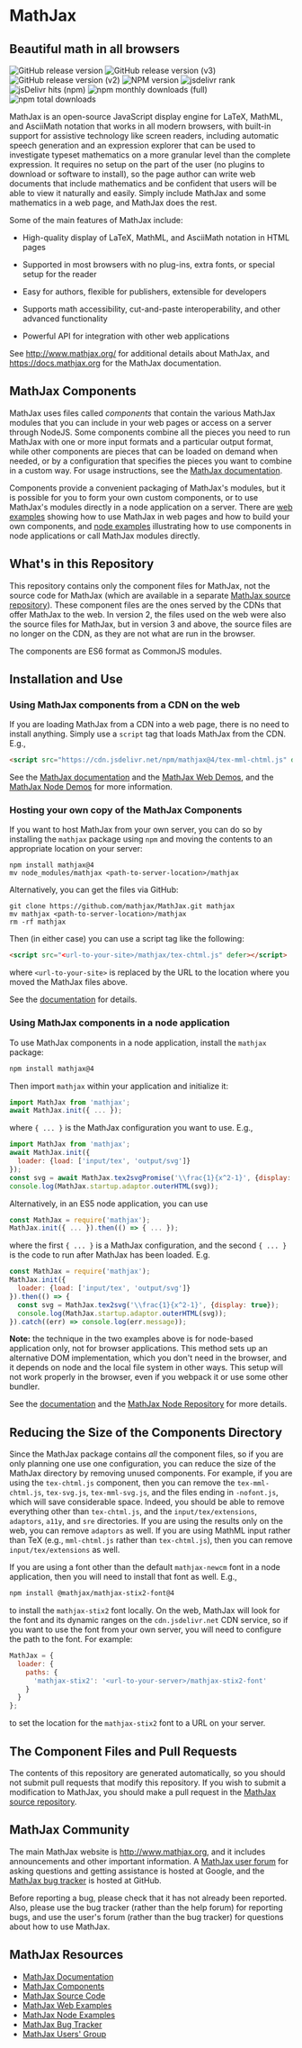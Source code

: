 # MathJax
## Beautiful math in all browsers

![GitHub release version](https://img.shields.io/github/v/release/mathjax/MathJax-src.svg?sort=semver)
![GitHub release version (v3)](https://img.shields.io/github/package-json/v/mathjax/MathJax/legacy-v3.svg?label=release-v3)
![GitHub release version (v2)](https://img.shields.io/github/package-json/v/mathjax/MathJax/legacy-v2.svg?label=release-v2)
![NPM version](https://img.shields.io/npm/v/mathjax.svg?style=flat)
![jsdelivr rank](https://flat.badgen.net/jsdelivr/rank/npm/mathjax?color=green)
![jsDelivr hits (npm)](https://img.shields.io/jsdelivr/npm/hm/mathjax)
![npm monthly downloads (full)](https://img.shields.io/npm/dm/mathjax?label=npm)
![npm total downloads](https://img.shields.io/npm/dt/mathjax.svg?style=flat&label=npm%20total)

MathJax is an open-source JavaScript display engine for LaTeX, MathML,
and AsciiMath notation that works in all modern browsers, with
built-in support for assistive technology like screen readers,
including automatic speech generation and an expression explorer that
can be used to investigate typeset mathematics on a more granular
level than the complete expression.  It requires no setup on the part
of the user (no plugins to download or software to install), so the
page author can write web documents that include mathematics and be
confident that users will be able to view it naturally and easily.
Simply include MathJax and some mathematics in a web page, and MathJax
does the rest.

Some of the main features of MathJax include:

- High-quality display of LaTeX, MathML, and AsciiMath notation in HTML pages

- Supported in most browsers with no plug-ins, extra fonts, or special
  setup for the reader

- Easy for authors, flexible for publishers, extensible for developers

- Supports math accessibility, cut-and-paste interoperability, and other
  advanced functionality

- Powerful API for integration with other web applications

See <http://www.mathjax.org/> for additional details about MathJax,
and <https://docs.mathjax.org> for the MathJax documentation.

## MathJax Components

MathJax uses files called *components* that contain the
various MathJax modules that you can include in your web pages or
access on a server through NodeJS.  Some components combine all the
pieces you need to run MathJax with one or more input formats and a
particular output format, while other components are pieces that can
be loaded on demand when needed, or by a configuration that specifies
the pieces you want to combine in a custom way.  For usage
instructions, see the [MathJax documentation](https://docs.mathjax.org).

Components provide a convenient packaging of MathJax's modules, but it
is possible for you to form your own custom components, or to use
MathJax's modules directly in a node application on a server.  There
are [web examples](https://github.com/mathjax/MathJax-demos-web)
showing how to use MathJax in web pages and how to build your own
components, and [node
examples](https://github.com/mathjax/MathJax-demos-node) illustrating
how to use components in node applications or call MathJax modules
directly.

## What's in this Repository

This repository contains only the component files for MathJax, not the
source code for MathJax (which are available in a separate [MathJax
source repository](https://github.com/mathjax/MathJax-src/)).  These
component files are the ones served by the CDNs that offer MathJax to
the web.  In version 2, the files used on the web were also the source
files for MathJax, but in version 3 and above, the source files are no
longer on the CDN, as they are not what are run in the browser.

The components are ES6 format as CommonJS modules.

## Installation and Use

### Using MathJax components from a CDN on the web

If you are loading MathJax from a CDN into a web page, there is no
need to install anything.  Simply use a `script` tag that loads
MathJax from the CDN.  E.g.,

``` html
<script src="https://cdn.jsdelivr.net/npm/mathjax@4/tex-mml-chtml.js" defer></script>
```

See the [MathJax
documentation](https://docs.mathjax.org/en/latest/index.html#browser-components)
and the [MathJax Web Demos](https://github.com/mathjax/MathJax-demos-web), and the [MathJax
Node Demos](https://github.com/mathjax/MathJax-demos-node) for more
information.

### Hosting your own copy of the MathJax Components

If you want to host MathJax from your own server, you can do so by
installing the `mathjax` package using `npm` and moving the contents
to an appropriate location on your server:

```
npm install mathjax@4
mv node_modules/mathjax <path-to-server-location>/mathjax
```

Alternatively, you can get the files via GitHub:

```
git clone https://github.com/mathjax/MathJax.git mathjax
mv mathjax <path-to-server-location>/mathjax
rm -rf mathjax
```

Then (in either case) you can use a script tag like the following:

``` html
<script src="<url-to-your-site>/mathjax/tex-chtml.js" defer></script>
```

where `<url-to-your-site>` is replaced by the URL to the location
where you moved the MathJax files above.

See the
[documentation](https://docs.mathjax.org/en/latest/web/hosting.html)
for details.

### Using MathJax components in a node application

To use MathJax components in a node application, install the `mathjax`
package:

``` bash
npm install mathjax@4
```

Then import `mathjax` within your application and initialize it:

``` js
import MathJax from 'mathjax';
await MathJax.init({ ... });
```

where `{ ... }` is the MathJax configuration you want to use.  E.g., 

``` js
import MathJax from 'mathjax';
await MathJax.init({
  loader: {load: ['input/tex', 'output/svg']}
});
const svg = await MathJax.tex2svgPromise('\\frac{1}{x^2-1}', {display: true});
console.log(MathJax.startup.adaptor.outerHTML(svg));
```


Alternatively, in an ES5 node application, you can use

```js
const MathJax = require('mathjax');
MathJax.init({ ... }).then(() => { ... });
```
    
where the first `{ ... }` is a MathJax configuration, and the second
`{ ... }` is the code to run after MathJax has been loaded.  E.g.

```js
const MathJax = require('mathjax');
MathJax.init({
  loader: {load: ['input/tex', 'output/svg']}
}).then(() => {
  const svg = MathJax.tex2svg('\\frac{1}{x^2-1}', {display: true});
  console.log(MathJax.startup.adaptor.outerHTML(svg));
}).catch((err) => console.log(err.message));
```

**Note:** the technique in the two examples above is for node-based
application only, not for browser applications.  This method sets up
an alternative DOM implementation, which you don't need in the
browser, and it depends on node and the local file system in other
ways.  This setup will not work properly in the browser, even if you
webpack it or use some other bundler.

See the
[documentation](https://docs.mathjax.org/en/latest/index.html#server-nodejs)
and the [MathJax Node
Repository](https://github.com/mathjax/MathJax-demos-node) for more details.

## Reducing the Size of the Components Directory

Since the MathJax package contains *all* the component files, so if
you are only planning one use one configuration, you can reduce the
size of the MathJax directory by removing unused components. For
example, if you are using the `tex-chtml.js` component, then you can
remove the `tex-mml-chtml.js`, `tex-svg.js`, `tex-mml-svg.js`, and the
files ending in `-nofont.js`, which will save considerable space.
Indeed, you should be able to remove everything other than
`tex-chtml.js`, and the `input/tex/extensions`, `adaptors`, `a11y`,
and `sre` directories.  If you are using the results only on the web,
you can remove `adaptors` as well.  If you are using MathML input
rather than TeX (e.g., `mml-chtml.js` rather than `tex-chtml.js`),
then you can remove `input/tex/extensions` as well.

If you are using a font other than the default `mathjax-newcm` font in
a node application, then you will need to install that font as well.
E.g.,

``` bash
npm install @mathjax/mathjax-stix2-font@4
```

to install the `mathjax-stix2` font locally.  On the web, MathJax will
look for the font and its dynamic ranges on the `cdn.jsdelivr.net` CDN
service, so if you want to use the font from your own server, you will
need to configure the path to the font.  For example:

``` js
MathJax = {
  loader: {
    paths: {
      'mathjax-stix2': '<url-to-your-server>/mathjax-stix2-font'
    }
  }
};
```

to set the location for the `mathjax-stix2` font to a URL on your server.


## The Component Files and Pull Requests

The contents of this repository are generated automatically, so you
should not submit pull requests that modify this repository.  If you
wish to submit a modification to MathJax, you should make a pull
request in the [MathJax source
repository](https://github.com/mathjax/MathJax-src).

## MathJax Community

The main MathJax website is <http://www.mathjax.org>, and it includes
announcements and other important information.  A [MathJax user
forum](http://groups.google.com/group/mathjax-users) for asking
questions and getting assistance is hosted at Google, and the [MathJax
bug tracker](https://github.com/mathjax/MathJax/issues) is hosted
at GitHub.

Before reporting a bug, please check that it has not already been
reported.  Also, please use the bug tracker (rather than the help
forum) for reporting bugs, and use the user's forum (rather than the
bug tracker) for questions about how to use MathJax.

## MathJax Resources

* [MathJax Documentation](https://docs.mathjax.org)
* [MathJax Components](https://github.com/mathjax/MathJax)
* [MathJax Source Code](https://github.com/mathjax/MathJax-src)
* [MathJax Web Examples](https://github.com/mathjax/MathJax-demos-web)
* [MathJax Node Examples](https://github.com/mathjax/MathJax-demos-node)
* [MathJax Bug Tracker](https://github.com/mathjax/MathJax/issues)
* [MathJax Users' Group](http://groups.google.com/group/mathjax-users)

